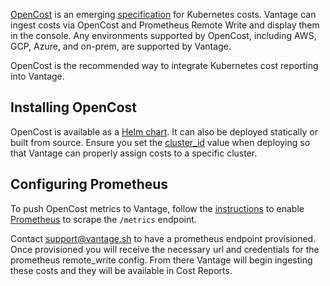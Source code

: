 [OpenCost](https://www.cncf.io/projects/opencost/) is an emerging [specification](https://github.com/opencost/opencost/blob/develop/spec/opencost-specv01.md) for Kubernetes costs. Vantage can ingest costs via OpenCost and Prometheus Remote Write and display them in the console. Any environments supported by OpenCost, including AWS, GCP, Azure, and on-prem, are supported by Vantage.

OpenCost is the recommended way to integrate Kubernetes cost reporting into Vantage.

## Installing OpenCost

OpenCost is available as a [Helm chart](https://www.opencost.io/docs/install). It can also be deployed statically or built from source. Ensure you set the [cluster_id](https://github.com/kubecost/cost-analyzer-helm-chart/blob/develop/cost-analyzer/values.yaml#L448) value when deploying so that Vantage can properly assign costs to a specific cluster.

## Configuring Prometheus

To push OpenCost metrics to Vantage, follow the [instructions](https://www.opencost.io/docs/install) to enable [Prometheus](https://prometheus.io/docs/introduction/overview/) to scrape the `/metrics` endpoint.

Contact [support@vantage.sh](mailto:support@vantage.sh) to have a prometheus endpoint provisioned. Once provisioned you will receive the necessary url and credentials for the prometheus remote_write config. From there Vantage will begin ingesting these costs and they will be available in Cost Reports.
